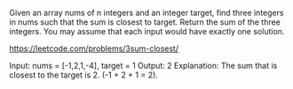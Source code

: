 Given an array nums of n integers and an integer target, find three integers in nums such that the sum is closest to target. Return the sum of the three integers. You may assume that each input would have exactly one solution.

 https://leetcode.com/problems/3sum-closest/

 Input: nums = [-1,2,1,-4], target = 1
Output: 2
Explanation: The sum that is closest to the target is 2. (-1 + 2 + 1 = 2).